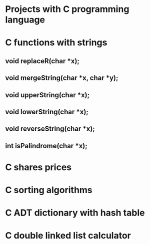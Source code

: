 # Projects with C programming language

# C functions with strings
## void replaceR(char *x);
## void mergeString(char *x, char *y);
## void upperString(char *x);
## void lowerString(char *x);
## void reverseString(char *x);
## int isPalindrome(char *x);
# C shares prices
# C sorting algorithms
# C ADT dictionary with hash table
# C double linked list calculator
